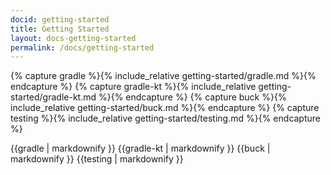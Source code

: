 ```yaml
---
docid: getting-started
title: Getting Started
layout: docs-getting-started
permalink: /docs/getting-started
---
```


{% capture gradle %}{% include_relative getting-started/gradle.md %}{% endcapture %}
{% capture gradle-kt %}{% include_relative getting-started/gradle-kt.md %}{% endcapture %}
{% capture buck %}{% include_relative getting-started/buck.md %}{% endcapture %}
{% capture testing %}{% include_relative getting-started/testing.md %}{% endcapture %}

{{gradle | markdownify }}
{{gradle-kt | markdownify }}
{{buck | markdownify }}
{{testing | markdownify }}
